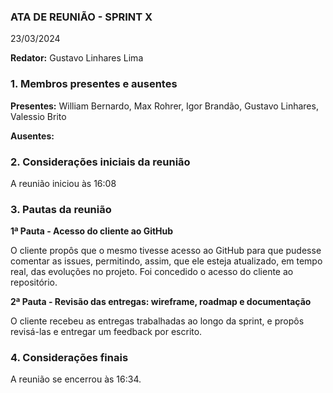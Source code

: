 
### ATA DE REUNIÃO - SPRINT X
23/03/2024

**Redator:** Gustavo Linhares Lima

### 1. Membros presentes e ausentes
**Presentes:** William Bernardo, Max Rohrer, Igor Brandão, Gustavo Linhares, Valessio Brito

**Ausentes:**

### 2. Considerações iniciais da reunião

A reunião iniciou às 16:08

### 3. Pautas da reunião

**1ª Pauta - Acesso do cliente ao GitHub**

O cliente propôs que o mesmo tivesse acesso ao GitHub para que pudesse comentar as issues, permitindo, assim, que ele esteja atualizado, em tempo real, das evoluções no projeto. Foi concedido o acesso do cliente ao repositório.

**2ª Pauta - Revisão das entregas: wireframe, roadmap e documentação**

O cliente recebeu as entregas trabalhadas ao longo da sprint, e propôs revisá-las e entregar um feedback por escrito.


### 4. Considerações finais

A reunião se encerrou às 16:34.